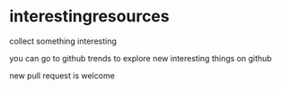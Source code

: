 # interestingresources
collect something interesting

you can go to github trends to explore new interesting things on github

new pull request is welcome
